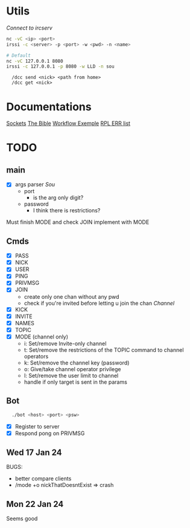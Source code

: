 # Utils
*Connect to ircserv*
```bash
nc -vC <ip> <port>
irssi -c <server> -p <port> -w <pwd> -n <name>

# Default
nc -vC 127.0.0.1 8080
irssi -c 127.0.0.1 -p 8080 -w LLD -n sou
```

```
  /dcc send <nick> <path from home>
  /dcc get <nick>
```


# Documentations
[Sockets](https://www.geeksforgeeks.org/socket-programming-cc)
[The Bible](https://modern.ircdocs.horse/)
[Workflow Exemple](http://chi.cs.uchicago.edu/chirc/irc_examples.html)
[RPL ERR list](https://www.alien.net.au/irc/irc2numerics.html) 

# TODO

## main
- [x] args parser                                                          *Sou*
  - port
    - is the arg only digit?
  - password
    - I think there is restrictions?

Must finish MODE and check JOIN implement with MODE

## Cmds
- [x] PASS
- [x] NICK
- [x] USER
- [x] PING
- [x] PRIVMSG
- [x] JOIN
  - create only one chan without any pwd
  - check if you're invited before letting u join the chan
*Channel*
- [x] KICK
- [x] INVITE
- [x] NAMES
- [x] TOPIC
- [x] MODE (channel only)
  - i: Set/remove Invite-only channel
  - t: Set/remove the restrictions of the TOPIC command to channel operators
  - k: Set/remove the channel key (password)
  - o: Give/take channel operator privilege
  - l: Set/remove the user limit to channel
  - handle if only target is sent in the params

## Bot
```bash
  ./bot <host> <port> <psw>
```
- [x] Register to server
- [x] Respond pong on PRIVMSG

## Wed 17 Jan 24
BUGS:
- better compare clients
- /mode +o nickThatDoesntExist => crash

## Mon 22 Jan 24
Seems good
